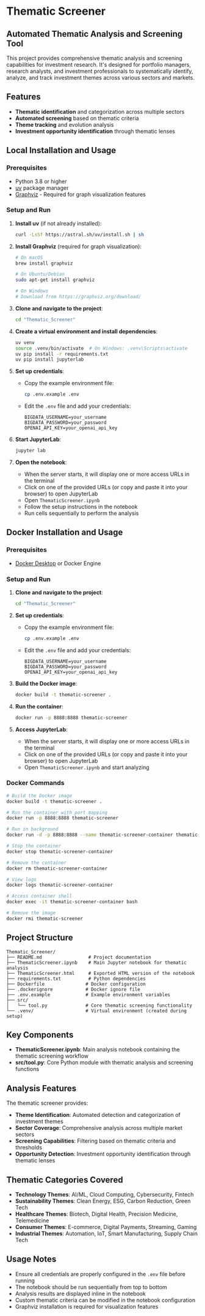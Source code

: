 # Thematic Screener

## Automated Thematic Analysis and Screening Tool

This project provides comprehensive thematic analysis and screening capabilities for investment research. It's designed for portfolio managers, research analysts, and investment professionals to systematically identify, analyze, and track investment themes across various sectors and markets.

## Features

- **Thematic identification** and categorization across multiple sectors
- **Automated screening** based on thematic criteria
- **Theme tracking** and evolution analysis
- **Investment opportunity identification** through thematic lenses

## Local Installation and Usage

### Prerequisites
- Python 3.8 or higher
- [uv](https://github.com/astral-sh/uv) package manager
- [Graphviz](https://pypi.org/project/graphviz/) - Required for graph visualization features

### Setup and Run

1. **Install uv** (if not already installed):
   ```bash
   curl -LsSf https://astral.sh/uv/install.sh | sh
   ```

2. **Install Graphviz** (required for graph visualization):
   ```bash
   # On macOS
   brew install graphviz
   
   # On Ubuntu/Debian
   sudo apt-get install graphviz
   
   # On Windows
   # Download from https://graphviz.org/download/
   ```

3. **Clone and navigate to the project**:
   ```bash
   cd "Thematic_Screener"
   ```

4. **Create a virtual environment and install dependencies**:
   ```bash
   uv venv
   source .venv/bin/activate  # On Windows: .venv\Scripts\activate
   uv pip install -r requirements.txt
   uv pip install jupyterlab
   ```

5. **Set up credentials**:
   - Copy the example environment file:
     ```bash
     cp .env.example .env
     ```
   - Edit the `.env` file and add your credentials:
     ```
     BIGDATA_USERNAME=your_username
     BIGDATA_PASSWORD=your_password
     OPENAI_API_KEY=your_openai_api_key
     ```

6. **Start JupyterLab**:
   ```bash
   jupyter lab
   ```

7. **Open the notebook**:
   - When the server starts, it will display one or more access URLs in the terminal
   - Click on one of the provided URLs (or copy and paste it into your browser) to open JupyterLab
   - Open `ThematicScreener.ipynb`
   - Follow the setup instructions in the notebook
   - Run cells sequentially to perform the analysis

## Docker Installation and Usage

### Prerequisites
- [Docker Desktop](https://www.docker.com/products/docker-desktop/) or Docker Engine

### Setup and Run

1. **Clone and navigate to the project**:
   ```bash
   cd "Thematic_Screener"
   ```

2. **Set up credentials**:
   - Copy the example environment file:
     ```bash
     cp .env.example .env
     ```
   - Edit the `.env` file and add your credentials:
     ```
     BIGDATA_USERNAME=your_username
     BIGDATA_PASSWORD=your_password
     OPENAI_API_KEY=your_openai_api_key
     ```

3. **Build the Docker image**:
   ```bash
   docker build -t thematic-screener .
   ```

4. **Run the container**:
   ```bash
   docker run -p 8888:8888 thematic-screener
   ```

5. **Access JupyterLab**:
   - When the server starts, it will display one or more access URLs in the terminal
   - Click on one of the provided URLs (or copy and paste it into your browser) to open JupyterLab
   - Open `ThematicScreener.ipynb` and start analyzing

### Docker Commands

```bash
# Build the Docker image
docker build -t thematic-screener .

# Run the container with port mapping
docker run -p 8888:8888 thematic-screener

# Run in background
docker run -d -p 8888:8888 --name thematic-screener-container thematic-screener

# Stop the container
docker stop thematic-screener-container

# Remove the container
docker rm thematic-screener-container

# View logs
docker logs thematic-screener-container

# Access container shell
docker exec -it thematic-screener-container bash

# Remove the image
docker rmi thematic-screener
```

## Project Structure

```
Thematic_Screener/
├── README.md                 # Project documentation
├── ThematicScreener.ipynb    # Main Jupyter notebook for thematic analysis
├── ThematicScreener.html     # Exported HTML version of the notebook
├── requirements.txt          # Python dependencies
├── Dockerfile               # Docker configuration
├── .dockerignore            # Docker ignore file
├── .env.example             # Example environment variables
├── src/
│   └── tool.py              # Core thematic screening functionality
└── .venv/                   # Virtual environment (created during setup)
```

## Key Components

- **ThematicScreener.ipynb**: Main analysis notebook containing the thematic screening workflow
- **src/tool.py**: Core Python module with thematic analysis and screening functions

## Analysis Features

The thematic screener provides:
- **Theme Identification**: Automated detection and categorization of investment themes
- **Sector Coverage**: Comprehensive analysis across multiple market sectors
- **Screening Capabilities**: Filtering based on thematic criteria and thresholds
- **Opportunity Detection**: Investment opportunity identification through thematic lenses

## Thematic Categories Covered

- **Technology Themes**: AI/ML, Cloud Computing, Cybersecurity, Fintech
- **Sustainability Themes**: Clean Energy, ESG, Carbon Reduction, Green Tech
- **Healthcare Themes**: Biotech, Digital Health, Precision Medicine, Telemedicine
- **Consumer Themes**: E-commerce, Digital Payments, Streaming, Gaming
- **Industrial Themes**: Automation, IoT, Smart Manufacturing, Supply Chain Tech

## Usage Notes

- Ensure all credentials are properly configured in the `.env` file before running
- The notebook should be run sequentially from top to bottom
- Analysis results are displayed inline in the notebook
- Custom thematic criteria can be modified in the notebook configuration
- Graphviz installation is required for visualization features